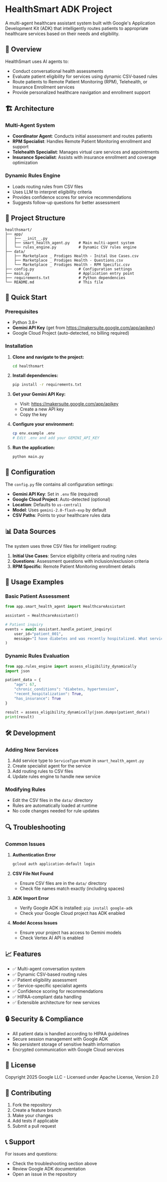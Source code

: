 # HealthSmart ADK Project

A multi-agent healthcare assistant system built with Google's Application Development Kit (ADK) that intelligently routes patients to appropriate healthcare services based on their needs and eligibility.

## 🏥 Overview

HealthSmart uses AI agents to:
- Conduct conversational health assessments
- Evaluate patient eligibility for services using dynamic CSV-based rules
- Route patients to Remote Patient Monitoring (RPM), Telehealth, or Insurance Enrollment services
- Provide personalized healthcare navigation and enrollment support

## 🏗️ Architecture

### Multi-Agent System
- **Coordinator Agent**: Conducts initial assessment and routes patients
- **RPM Specialist**: Handles Remote Patient Monitoring enrollment and support
- **Telehealth Specialist**: Manages virtual care services and appointments
- **Insurance Specialist**: Assists with insurance enrollment and coverage optimization

### Dynamic Rules Engine
- Loads routing rules from CSV files
- Uses LLM to interpret eligibility criteria
- Provides confidence scores for service recommendations
- Suggests follow-up questions for better assessment

## 📁 Project Structure

```
healthsmart/
├── app/
│   ├── __init__.py
│   ├── smart_health_agent.py    # Main multi-agent system
│   └── rules_engine.py          # Dynamic CSV rules engine
├── data/
│   ├── Marketplace _ Prodiges Health - Inital Use Cases.csv
│   ├── Marketplace _ Prodiges Health - Questions.csv
│   └── Marketplace _ Prodiges Health - RPM Specific.csv
├── config.py                    # Configuration settings
├── main.py                      # Application entry point
├── requirements.txt             # Python dependencies
└── README.md                    # This file
```

## 🚀 Quick Start

### Prerequisites
- Python 3.8+
- **Gemini API Key** (get from https://makersuite.google.com/app/apikey)
- Google Cloud Project (auto-detected, no billing required)

### Installation

1. **Clone and navigate to the project:**
   ```bash
   cd healthsmart
   ```

2. **Install dependencies:**
   ```bash
   pip install -r requirements.txt
   ```

3. **Get your Gemini API Key:**
   - Visit: https://makersuite.google.com/app/apikey
   - Create a new API key
   - Copy the key

4. **Configure your environment:**
   ```bash
   cp env.example .env
   # Edit .env and add your GEMINI_API_KEY
   ```

5. **Run the application:**
   ```bash
   python main.py
   ```

## 🔧 Configuration

The `config.py` file contains all configuration settings:

- **Gemini API Key**: Set in `.env` file (required)
- **Google Cloud Project**: Auto-detected (optional)
- **Location**: Defaults to `us-central1`
- **Model**: Uses `gemini-2.0-flash-exp` by default
- **CSV Paths**: Points to your healthcare rules data

## 📊 Data Sources

The system uses three CSV files for intelligent routing:

1. **Initial Use Cases**: Service eligibility criteria and routing rules
2. **Questions**: Assessment questions with inclusion/exclusion criteria
3. **RPM Specific**: Remote Patient Monitoring enrollment details

## 🤖 Usage Examples

### Basic Patient Assessment
```python
from app.smart_health_agent import HealthcareAssistant

assistant = HealthcareAssistant()

# Patient inquiry
events = await assistant.handle_patient_inquiry(
    user_id="patient_001",
    message="I have diabetes and was recently hospitalized. What services can help me?"
)
```

### Dynamic Rules Evaluation
```python
from app.rules_engine import assess_eligibility_dynamically
import json

patient_data = {
    "age": 67,
    "chronic_conditions": "diabetes, hypertension",
    "recent_hospitalization": True,
    "has_insurance": True
}

result = assess_eligibility_dynamically(json.dumps(patient_data))
print(result)
```

## 🛠️ Development

### Adding New Services
1. Add service type to `ServiceType` enum in `smart_health_agent.py`
2. Create specialist agent for the service
3. Add routing rules to CSV files
4. Update rules engine to handle new service

### Modifying Rules
- Edit the CSV files in the `data/` directory
- Rules are automatically loaded at runtime
- No code changes needed for rule updates

## 🔍 Troubleshooting

### Common Issues

1. **Authentication Error**
   ```bash
   gcloud auth application-default login
   ```

2. **CSV File Not Found**
   - Ensure CSV files are in the `data/` directory
   - Check file names match exactly (including spaces)

3. **ADK Import Error**
   - Verify Google ADK is installed: `pip install google-adk`
   - Check your Google Cloud project has ADK enabled

4. **Model Access Issues**
   - Ensure your project has access to Gemini models
   - Check Vertex AI API is enabled

## 📈 Features

- ✅ Multi-agent conversation system
- ✅ Dynamic CSV-based routing rules
- ✅ Patient eligibility assessment
- ✅ Service-specific specialist agents
- ✅ Confidence scoring for recommendations
- ✅ HIPAA-compliant data handling
- ✅ Extensible architecture for new services

## 🔒 Security & Compliance

- All patient data is handled according to HIPAA guidelines
- Secure session management with Google ADK
- No persistent storage of sensitive health information
- Encrypted communication with Google Cloud services

## 📝 License

Copyright 2025 Google LLC - Licensed under Apache License, Version 2.0

## 🤝 Contributing

1. Fork the repository
2. Create a feature branch
3. Make your changes
4. Add tests if applicable
5. Submit a pull request

## 📞 Support

For issues and questions:
- Check the troubleshooting section above
- Review Google ADK documentation
- Open an issue in the repository
